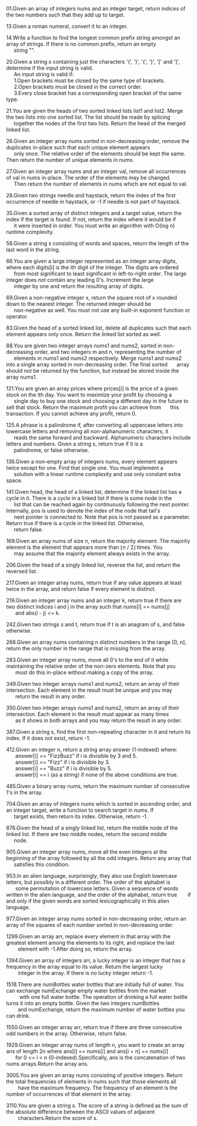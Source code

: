 01.Given an array of integers nums and an integer target, return indices of the two numbers such that they add up to target. 

13.Given a roman numeral, convert it to an integer.

14.Write a function to find the longest common prefix string amongst an array of strings. If there is no common prefix, return an empty \
&ensp;&emsp;string "".

20.Given a string s containing just the characters '(', ')', '{', '}', '[' and ']', determine if the input string is valid.\
&ensp;&emsp;An input string is valid if:\
&ensp;&emsp;1.Open brackets must be closed by the same type of brackets.\
&ensp;&emsp;2.Open brackets must be closed in the correct order.\
&ensp;&emsp;3.Every close bracket has a corresponding open bracket of the same type.

21.You are given the heads of two sorted linked lists list1 and list2. Merge the two lists into one sorted list. The list should be made by splicing \
&ensp;&emsp;together the nodes of the first two lists. Return the head of the merged linked list.

26.Given an integer array nums sorted in non-decreasing order, remove the duplicates in-place such that each unique element appears \
&ensp;&emsp;only once. The relative order of the elements should be kept the same. Then return the number of unique elements in nums.

27.Given an integer array nums and an integer val, remove all occurrences of val in nums in-place. The order of the elements may be changed. \
&ensp;&emsp;Then return the number of elements in nums which are not equal to val.

28.Given two strings needle and haystack, return the index of the first occurrence of needle in haystack, or -1 if needle is not part of haystack.

35.Given a sorted array of distinct integers and a target value, return the index if the target is found. If not, return the index where it would be if \
&ensp;&emsp;it were inserted in order. You must write an algorithm with O(log n) runtime complexity.

58.Given a string s consisting of words and spaces, return the length of the last word in the string.

66.You are given a large integer represented as an integer array digits, where each digits[i] is the ith digit of the integer. The digits are ordered \
&ensp;&emsp;from most significant to least significant in left-to-right order. The large integer does not contain any leading 0's. Increment the large \
&ensp;&emsp;integer by one and return the resulting array of digits.

69.Given a non-negative integer x, return the square root of x rounded down to the nearest integer. The returned integer should be \
&ensp;&emsp;non-negative as well. You must not use any built-in exponent function or operator.

83.Given the head of a sorted linked list, delete all duplicates such that each element appears only once. Return the linked list sorted as well.

88.You are given two integer arrays nums1 and nums2, sorted in non-decreasing order, and two integers m and n, representing the number of \
&ensp;&emsp;elements in nums1 and nums2 respectively. Merge nums1 and nums2 into a single array sorted in non-decreasing order. The final sorted 
&ensp;&emsp;array should not be returned by the function, but instead be stored inside the array nums1. 

121.You are given an array prices where prices[i] is the price of a given stock on the ith day. You want to maximize your profit by choosing a \
&ensp;&emsp;single day to buy one stock and choosing a different day in the future to sell that stock. Return the maximum profit you can achieve from 
&ensp;&emsp;this transaction. If you cannot achieve any profit, return 0. 

125.A phrase is a palindrome if, after converting all uppercase letters into lowercase letters and removing all non-alphanumeric characters, it  \
&ensp;&emsp;reads the same forward and backward. Alphanumeric characters include letters and numbers. Given a string s, return true if it is a \
&ensp;&emsp;palindrome, or false otherwise.

136.Given a non-empty array of integers nums, every element appears twice except for one. Find that single one. You must implement a \
&ensp;&emsp;solution with a linear runtime complexity and use only constant extra space.

141.Given head, the head of a linked list, determine if the linked list has a cycle in it. There is a cycle in a linked list if there is some node in the \
&ensp;&emsp;list that can be reached again by continuously following the next pointer. Internally, pos is used to denote the index of the node that tail's \
&ensp;&emsp;next pointer is connected to. Note that pos is not passed as a parameter. Return true if there is a cycle in the linked list. Otherwise, \
&ensp;&emsp;return false.

169.Given an array nums of size n, return the majority element. The majority element is the element that appears more than ⌊n / 2⌋ times. You \
&ensp;&emsp;may assume that the majority element always exists in the array.

206.Given the head of a singly linked list, reverse the list, and return the reversed list.

217.Given an integer array nums, return true if any value appears at least twice in the array, and return false if every element is distinct. 

219.Given an integer array nums and an integer k, return true if there are two distinct indices i and j in the array such that nums[i] == nums[j] \
&ensp; &emsp;and abs(i - j) <= k.

242.Given two strings s and t, return true if t is an anagram of s, and false otherwise.

268.Given an array nums containing n distinct numbers in the range [0, n], return the only number in the range that is missing from the array.

283.Given an integer array nums, move all 0's to the end of it while maintaining the relative order of the non-zero elements. Note that you \
&ensp; &emsp;must do this in-place without making a copy of the array.

349.Given two integer arrays nums1 and nums2, return an array of their intersection. Each element in the result must be unique and you may \
&ensp; &emsp;return the result in any order.

350.Given two integer arrays nums1 and nums2, return an array of their intersection. Each element in the result must appear as many times \
&ensp; &emsp;as it shows in both arrays and you may return the result in any order.

387.Given a string s, find the first non-repeating character in it and return its index. If it does not exist, return -1.

412.Given an integer n, return a string array answer (1-indexed) where: \
&ensp; &emsp;answer[i] == "FizzBuzz" if i is divisible by 3 and 5. \
&ensp; &emsp;answer[i] == "Fizz" if i is divisible by 3. \
&ensp; &emsp;answer[i] == "Buzz" if i is divisible by 5. \
&ensp; &emsp;answer[i] == i (as a string) if none of the above conditions are true.

485.Given a binary array nums, return the maximum number of consecutive 1's in the array.

704.Given an array of integers nums which is sorted in ascending order, and an integer target, write a function to search target in nums. If \
&ensp;&emsp;target exists, then return its index. Otherwise, return -1.

876.Given the head of a singly linked list, return the middle node of the linked list. If there are two middle nodes, return the second middle \
&ensp;&emsp;node.

905.Given an integer array nums, move all the even integers at the beginning of the array followed by all the odd integers. Return any array that \
&ensp;&emsp;satisfies this condition.

953.In an alien language, surprisingly, they also use English lowercase letters, but possibly in a different order. The order of the alphabet is \
&ensp; &emsp;some permutation of lowercase letters. Given a sequence of words written in the alien language, and the order of the alphabet, return true 
&ensp; &emsp;if and only if the given words are sorted lexicographically in this alien language.

977.Given an integer array nums sorted in non-decreasing order, return an array of the squares of each number sorted in non-decreasing order.

1299.Given an array arr, replace every element in that array with the greatest element among the elements to its right, and replace the last \
&emsp; &emsp;element with -1.After doing so, return the array.

1394.Given an array of integers arr, a lucky integer is an integer that has a frequency in the array equal to its value. Return the largest lucky \
&emsp; &emsp;integer in the array. If there is no lucky integer return -1.

1518.There are numBottles water bottles that are initially full of water. You can exchange numExchange empty water bottles from the market \
&emsp; &emsp; with one full water bottle. The operation of drinking a full water bottle turns it into an empty bottle. Given the two integers numBottles \
&emsp; &emsp;and numExchange, return the maximum number of water bottles you can drink.

1550.Given an integer array arr, return true if there are three consecutive odd numbers in the array. Otherwise, return false.

1929.Given an integer array nums of length n, you want to create an array ans of length 2n where ans[i] == nums[i] and ans[i + n] == nums[i] \
&ensp; &emsp;for 0 <= i < n (0-indexed).Specifically, ans is the concatenation of two nums arrays.Return the array ans.

3005.You are given an array nums consisting of positive integers. Return the total frequencies of elements in nums such that those elements all \
&emsp; &emsp;have the maximum frequency. The frequency of an element is the number of occurrences of that element in the array.

3110.You are given a string s. The score of a string is defined as the sum of the absolute difference between the ASCII values of adjacent \
&emsp; &emsp;characters.Return the score of s.

